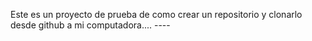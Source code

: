 Este es un proyecto de prueba de como crear un repositorio y clonarlo desde github a mi computadora.... ----